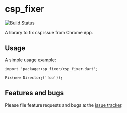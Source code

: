 # csp_fixer
[![Build Status](https://drone.io/github.com/sunglim/csp_fixer/status.png)](https://drone.io/github.com/sunglim/csp_fixer/latest)

A library to fix csp issue from Chrome App.

## Usage

A simple usage example:

    import 'package:csp_fixer/csp_fixer.dart';

    Fix(new Directory('foo'));

## Features and bugs

Please file feature requests and bugs at the [issue tracker][tracker].

[tracker]: https://github.com/sunglim/csp_fixer/issues
